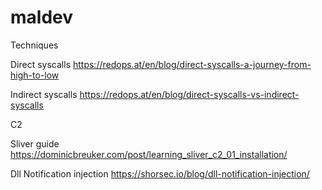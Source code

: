 # maldev
Techniques

Direct syscalls
https://redops.at/en/blog/direct-syscalls-a-journey-from-high-to-low

Indirect syscalls
https://redops.at/en/blog/direct-syscalls-vs-indirect-syscalls

C2 

Sliver guide
https://dominicbreuker.com/post/learning_sliver_c2_01_installation/

Dll Notification injection
https://shorsec.io/blog/dll-notification-injection/
